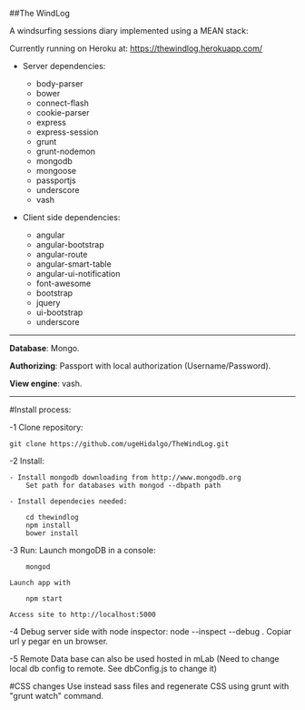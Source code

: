 ##The WindLog

A windsurfing sessions diary implemented using a MEAN stack:

Currently running on Heroku at: https://thewindlog.herokuapp.com/


- Server dependencies:

    - body-parser
    - bower
    - connect-flash
    - cookie-parser     
    - express
    - express-session
    - grunt
    - grunt-nodemon
    - mongodb
    - mongoose    
    - passportjs
    - underscore    
    - vash    

- Client side dependencies:

    - angular
    - angular-bootstrap
    - angular-route
    - angular-smart-table
    - angular-ui-notification
    - font-awesome
    - bootstrap
    - jquery  
    - ui-bootstrap          
    - underscore    

___


**Database**: Mongo.

**Authorizing**: Passport with local authorization (Username/Password).

**View engine**: vash.

___

#Install process:

-1 Clone repository:

    git clone https://github.com/ugeHidalgo/TheWindLog.git

-2 Install:

    - Install mongodb downloading from http://www.mongodb.org
        Set path for databases with mongod --dbpath path

    - Install dependecies needed:

        cd thewindlog
        npm install
        bower install

-3 Run:
    Launch mongoDB in a console:

        mongod
    
    Launch app with 

        npm start

    Access site to http://localhost:5000


-4 Debug server side with node inspector:
    node --inspect --debug .
    Copiar url y pegar en un browser.

-5 Remote Data base can also be used hosted in mLab (Need to change local db config to remote. See dbConfig.js to change it)

#CSS changes
Use instead sass files and regenerate CSS using grunt with "grunt watch" command.